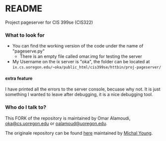 # README #

Project pageserver for CIS 399se (CIS322) 

### What to look for ###

* You can find the working version of the code under the name of "pageserve.py"
  * There is an empty file called omar.img for testing the server
* My Username on the ix server is "oka", the folder can be located at `ix.cs.uoregon.edu/~oka/public_html/cis399se/httbin/proj-pageserver/`


#### extra feature ####
I have printed all the errors to the server console, becuase why not. It is just something I wanted to leave after debugging, it is a nice debugging tool.

### Who do I talk to? ###

This FORK of the repository is maintained by Omar Alamoudi, oka@cs.uoregon.edu or oalamoud@uoregon.edu.

The originale repository can be found [here](//https://github.com/UO-CIS-322/proj-pageserver) maintained by [Michal Young](https://github.com/MichalYoung).

